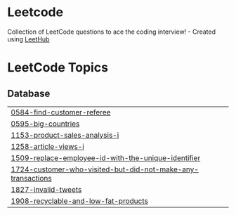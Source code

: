 # Leetcode
Collection of LeetCode questions to ace the coding interview! - Created using [LeetHub](https://github.com/QasimWani/LeetHub)

<!---LeetCode Topics Start-->
# LeetCode Topics
## Database
|  |
| ------- |
| [0584-find-customer-referee](https://github.com/prernadobriyal/Leetcode/tree/master/0584-find-customer-referee) |
| [0595-big-countries](https://github.com/prernadobriyal/Leetcode/tree/master/0595-big-countries) |
| [1153-product-sales-analysis-i](https://github.com/prernadobriyal/Leetcode/tree/master/1153-product-sales-analysis-i) |
| [1258-article-views-i](https://github.com/prernadobriyal/Leetcode/tree/master/1258-article-views-i) |
| [1509-replace-employee-id-with-the-unique-identifier](https://github.com/prernadobriyal/Leetcode/tree/master/1509-replace-employee-id-with-the-unique-identifier) |
| [1724-customer-who-visited-but-did-not-make-any-transactions](https://github.com/prernadobriyal/Leetcode/tree/master/1724-customer-who-visited-but-did-not-make-any-transactions) |
| [1827-invalid-tweets](https://github.com/prernadobriyal/Leetcode/tree/master/1827-invalid-tweets) |
| [1908-recyclable-and-low-fat-products](https://github.com/prernadobriyal/Leetcode/tree/master/1908-recyclable-and-low-fat-products) |
<!---LeetCode Topics End-->